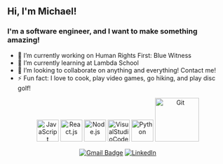 <h2> Hi, I'm Michael! </h2>
<h3>
  I'm a software engineer, and I want to make something amazing!
</h3>


- 🔭 I’m currently working on Human Rights First: Blue Witness
- 🌱 I’m currently learning at Lambda School
- 👯 I’m looking to collaborate on anything and everything! Contact me!
- ⚡ Fun fact: I love to cook, play video games, go hiking, and play disc golf!


<div align="center">
  <p>
    <img src="https://media3.giphy.com/media/ln7z2eWriiQAllfVcn/200w.webp" alt="JavaScript" width="50">
    <img src="https://i.giphy.com/media/eNAsjO55tPbgaor7ma/200w.webp" alt="React.js" width="50">
    <img src="https://media3.giphy.com/media/kdFc8fubgS31b8DsVu/giphy.webp" alt="Node.js" width="50">
    <img src="https://i.giphy.com/media/IdyAQJVN2kVPNUrojM/200.webp" alt="VisualStudioCode" width="50">
    <img src="https://i.giphy.com/media/LMt9638dO8dftAjtco/200.webp" alt="Python" width="50">
    <img src="https://media.giphy.com/media/kH1DBkPNyZPOk0BxrM/giphy.gif" alt="Git" width="100">
  <p>
    
[![Gmail Badge](https://img.shields.io/badge/-Gmail-c14438?style=flat-square&logo=Gmail&logoColor=white&link=mailto:mjmaton6@@gmail.com)](mailto:mjmaton6@@gmail.com) <a href="https://www.linkedin.com/in/michaeljmaton/"><img alt="LinkedIn" src="https://img.shields.io/badge/-Michael_Maton-blue?style=flat-square&logo=Linkedin&logoColor=white&link=https://www.linkedin.com/in/michaeljmaton/"></a>
</div> 
